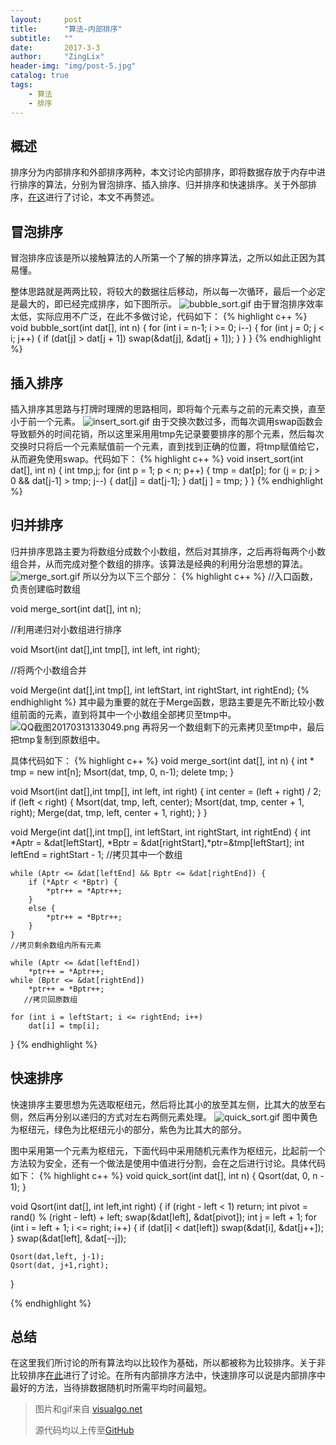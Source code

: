 ```yaml
---
layout:     post
title:      "算法-内部排序"
subtitle:   ""
date:       2017-3-3
author:     "ZingLix"
header-img: "img/post-5.jpg"
catalog: true
tags:
    - 算法
    - 排序
---
```


## 概述

排序分为内部排序和外部排序两种，本文讨论内部排序，即将数据存放于内存中进行排序的算法，分别为冒泡排序、插入排序、归并排序和快速排序。关于外部排序，[在这](/2017/05/08/External-Sort/)进行了讨论，本文不再赘述。

## 冒泡排序

冒泡排序应该是所以接触算法的人所第一个了解的排序算法，之所以如此正因为其易懂。

整体思路就是两两比较，将较大的数据往后移动，所以每一次循环，最后一个必定是最大的，即已经完成排序，如下图所示。
![bubble_sort.gif](\img\in-post\Sort\58c55b63520ba.gif)
由于冒泡排序效率太低，实际应用不广泛，在此不多做讨论，代码如下：
{% highlight c++ %}
void bubble_sort(int dat[], int n) {
	for (int i = n-1; i >= 0; i--) {
		for (int j = 0; j < i; j++) {
			if (dat[j] > dat[j + 1]) swap(&dat[j], &dat[j + 1]);
		}
	}
}
{% endhighlight %}

## 插入排序

插入排序其思路与打牌时理牌的思路相同，即将每个元素与之前的元素交换，直至小于前一个元素。
![insert_sort.gif](\img\in-post\Sort\58c55d4b3efc7.gif)
由于交换次数过多，而每次调用swap函数会导致额外的时间花销，所以这里采用用tmp先记录要要排序的那个元素，然后每次交换时只将后一个元素赋值前一个元素，直到找到正确的位置，将tmp赋值给它，从而避免使用swap。代码如下：
{% highlight c++ %}
void insert_sort(int dat[], int n) {
	int tmp,j;
	for (int p = 1; p < n; p++) {
		tmp = dat[p];
		for (j = p; j > 0 && dat[j-1] > tmp; j--) {
			dat[j] = dat[j-1];
		}
		dat[j ] = tmp;
	}
}
{% endhighlight %}

## 归并排序

归并排序思路主要为将数组分成数个小数组，然后对其排序，之后再将每两个小数组合并，从而完成对整个数组的排序。该算法是经典的利用分治思想的算法。
![merge_sort.gif](\img\in-post\Sort\58c55ff95099a.gif)
所以分为以下三个部分：
{% highlight c++ %}
//入口函数，负责创建临时数组

void merge_sort(int dat[], int n);

//利用递归对小数组进行排序

void Msort(int dat[],int tmp[], int left, int right);

//将两个小数组合并

void Merge(int dat[],int tmp[], int leftStart, int rightStart, int rightEnd);
{% endhighlight %}
其中最为重要的就在于Merge函数，思路主要是先不断比较小数组前面的元素，直到将其中一个小数组全部拷贝至tmp中。
![QQ截图20170313133049.png](\img\in-post\Sort\58c62e9d959db.png)
再将另一个数组剩下的元素拷贝至tmp中，最后把tmp复制到原数组中。

具体代码如下：
{% highlight c++ %}
void merge_sort(int dat[], int n) {
	int * tmp = new int[n];
	Msort(dat, tmp, 0, n-1);
	delete  tmp;
}

void Msort(int dat[],int tmp[], int left, int right) {
	int center = (left + right) / 2;
	if (left < right) {
		Msort(dat, tmp, left, center);
		Msort(dat, tmp, center + 1, right);
		Merge(dat, tmp, left, center + 1, right);
	}
}

void Merge(int dat[],int tmp[], int leftStart, int rightStart, int rightEnd) {
	int *Aptr = &dat[leftStart], *Bptr = &dat[rightStart],*ptr=&tmp[leftStart];
	int leftEnd = rightStart - 1;
	//拷贝其中一个数组
	
	while (Aptr <= &dat[leftEnd] && Bptr <= &dat[rightEnd]) {
		if (*Aptr < *Bptr) {
			*ptr++ = *Aptr++;
		}
		else {
			*ptr++ = *Bptr++;
		}
	}
	//拷贝剩余数组内所有元素
	
	while (Aptr <= &dat[leftEnd]) 
		*ptr++ = *Aptr++;
	while (Bptr <= &dat[rightEnd]) 
		*ptr++ = *Bptr++;
       //拷贝回原数组
       
	for (int i = leftStart; i <= rightEnd; i++)
		dat[i] = tmp[i];
}
{% endhighlight %}

## 快速排序
快速排序主要思想为先选取枢纽元，然后将比其小的放至其左侧，比其大的放至右侧，然后再分别以递归的方式对左右两侧元素处理。
![quick_sort.gif](\img\in-post\Sort\58c6307ff1b11.gif)
图中黄色为枢纽元，绿色为比枢纽元小的部分，紫色为比其大的部分。

图中采用第一个元素为枢纽元，下面代码中采用随机元素作为枢纽元，比起前一个方法较为安全，还有一个做法是使用中值进行分割，会在之后进行讨论。具体代码如下：
{% highlight c++ %}
void quick_sort(int dat[], int n) {
	Qsort(dat, 0, n - 1);
}

void Qsort(int dat[], int left,int right) {
	if (right - left < 1) return;
	int pivot = rand() % (right - left) + left;
	swap(&dat[left], &dat[pivot]);
	int j = left + 1;
	for (int i = left + 1; i <= right; i++) {
		if (dat[i] < dat[left]) swap(&dat[i], &dat[j++]);
	}
	swap(&dat[left], &dat[--j]);

	Qsort(dat,left, j-1);
	Qsort(dat, j+1,right);
}

{% endhighlight %}

## 总结
在这里我们所讨论的所有算法均以比较作为基础，所以都被称为比较排序。关于非比较排序[在此](/2017/05/08/External-Sort/)进行了讨论。在所有内部排序方法中，快速排序可以说是内部排序中最好的方法，当待排数据随机时所需平均时间最短。

> 图片和gif来自 [visualgo.net](https://visualgo.net/)
> 
> 源代码均以上传至[GitHub](https://github.com/ZingLix/Data-Structures-and-Algorithm/tree/master/Sort)